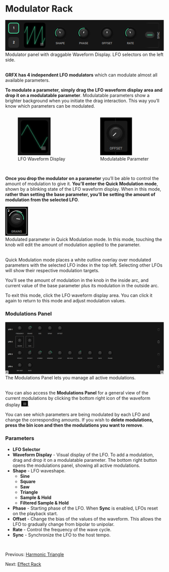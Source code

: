 # Modulator Rack

<figure style="margin:0; text-align: left;">
<img src="/grfx/images/modulator-rack.png" alt="Modulator Rack" style="padding: 0px; bottom-padding: 0px" />
<figcaption>Modulator panel with draggable Waveform Display. LFO selectors on the left side.</figcaption>
</figure>
<br>

**GRFX has 4 independent LFO modulators** which can modulate almost all available parameters.

**To modulate a parameter, simply drag the LFO waveform display area and drop it on a modulatable parameter**. Modulatable parameters show a brighter background when you initiate the drag interaction. This way you’ll know which parameters can be modulated.

<div style="margin: 0; display: flex; justify-content: center; gap: 20px;">
  <figure style="width: 100%">
    <img src="/grfx/images/modulator-waveform-display.png" height="120" alt="Waveform Display" style="padding: 0px; margin-bottom: 0px;" />
    <figcaption>LFO Waveform Display</figcaption>
  </figure>

  <figure style="width: 100%">
    <img src="/grfx/images/modulatable-param.png" height="120" alt="Modulatable Parameter" style="padding: 0px; margin-bottom: 0px;" />
    <figcaption>Modulatable Parameter</figcaption>
  </figure>
</div>
<br>

**Once you drop the modulator on a parameter** you’ll be able to control the amount of modulation to give it. **You’ll enter the Quick Modulation mode**, shown by a blinking state of the LFO waveform display. When in this mode, **rather than setting the base parameter, you’ll be setting the amount of modulation from the selected LFO**.

<figure style="margin:0; text-align: left;">
<img src="/grfx/images/quick-modulation-overlay.png" alt="Quick Modulation Overlay" style="padding: 0px; bottom-padding: 0px" />
<figcaption>Modulated parameter in Quick Modulation mode. In this mode, touching the knob will edit the amount of modulation applied to the parameter.</figcaption>
</figure>
<br>

Quick Modulation mode places a white outline overlay over modulated parameters with the selected LFO index in the top left. Selecting other LFOs will show their respective modulation targets.

You’ll see the amount of modulation in the knob in the inside arc, and current value of the base parameter plus its modulation in the outside arc.

To exit this mode, click the LFO waveform display area. You can click it again to return to this mode and adjust modulation values.

### Modulations Panel

<figure style="margin:0; text-align: left;">
<img src="/grfx/images/modulations-panel.png" width=800 alt="Modulations Panel" style="padding: 0px; bottom-padding: 0px" />
</figure>
<figcaption>The Modulations Panel lets you manage all active modulations.</figcaption>
<br>

You can also access the **Modulations Panel** for a general view of the current modulations by clicking the bottom right icon of the waveform display <img src="/grfx/images/show-modulations-panel.png" alt="Show Modulations" style="padding: 0px; bottom-padding: 0px" />.

You can see which parameters are being modulated by each LFO and change the corresponding amounts. If you wish to **delete modulations, press the bin icon and then the modulations you want to remove**.

### Parameters

- **LFO Selector**
- **Waveform Display** - Visual display of the LFO. To add a modulation, drag and drop it on a modulatable parameter. The bottom right button opens the modulations panel, showing all active modulations.
- **Shape** - LFO waveshape.
  - **Sine**
  - **Square**
  - **Saw**
  - **Triangle**
  - **Sample & Hold**
  - **Filtered Sample & Hold**
- **Phase** - Starting phase of the LFO. When **Sync** is enabled, LFOs reset on the playback start.
- **Offset** - Change the bias of the values of the waveform. This allows the LFO to gradually change from bipolar to unipolar.
- **Rate** - Control the frequency of the wave cycle.
- **Sync** - Synchronize the LFO to the host tempo.

<br>

Previous: [Harmonic Triangle](harmonic-triangle)

Next: [Effect Rack](effect-rack)
